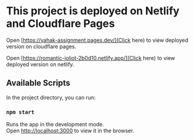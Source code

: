 # This project is deployed on Netlify and Cloudflare Pages

Open [https://vahak-assignment.pages.dev/](Click here) to view deployed version on cloudflare pages.

Open [https://romantic-joliot-2b0d10.netlify.app/](Click here) to view deployed version on netlify.

## Available Scripts

In the project directory, you can run:

### `npm start`

Runs the app in the development mode.\
Open [http://localhost:3000](http://localhost:3000) to view it in the browser.

